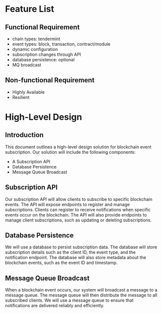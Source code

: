 # Feature List

## Functional Requirement

- chain types: tendermint
- event types: block, transaction, contract/module
- dynamic configuration
- subscription changes through API
- database persistence: optional
- MQ broadcast

## Non-functional Requirement

- Highly Available 
- Resilient

# High-Level Design

## Introduction

This document outlines a high-level design solution for blockchain event subscription. Our solution will include the following components:

- A Subscription API
- Database Persistence
- Message Queue Broadcast

## Subscription API

Our subscription API will allow clients to subscribe to specific blockchain events. The API will expose endpoints to register and manage subscriptions. Clients can register to receive notifications when specific events occur on the blockchain. The API will also provide endpoints to manage client subscriptions, such as updating or deleting subscriptions.

## Database Persistence

We will use a database to persist subscription data. The database will store subscription details such as the client ID, the event type, and the notification endpoint. The database will also store metadata about the blockchain events, such as the event ID and timestamp.

## Message Queue Broadcast

When a blockchain event occurs, our system will broadcast a message to a message queue. The message queue will then distribute the message to all subscribed clients. We will use a message queue to ensure that notifications are delivered reliably and efficiently.
